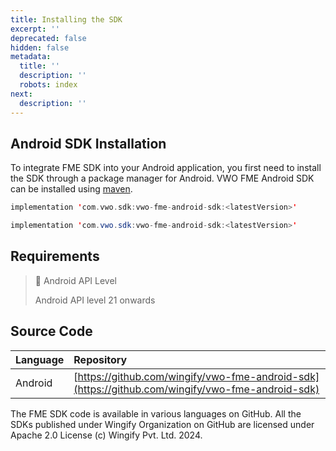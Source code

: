 ```yaml
---
title: Installing the SDK
excerpt: ''
deprecated: false
hidden: false
metadata:
  title: ''
  description: ''
  robots: index
next:
  description: ''
---
```

## Android SDK Installation

To integrate FME SDK into your Android application, you first need to install the SDK through a package manager for Android. VWO FME Android SDK can be installed using [maven](https://mvnrepository.com/artifact/com.vwo.sdk/vwo-fme-android-sdk).

```kotlin
implementation 'com.vwo.sdk:vwo-fme-android-sdk:<latestVersion>'
```
```java
implementation 'com.vwo.sdk:vwo-fme-android-sdk:<latestVersion>'
```

## Requirements

> 📘 Android API Level
>
> Android API level 21 onwards

## Source Code

| Language | Repository                                                                                       |
| :------- | :----------------------------------------------------------------------------------------------- |
| Android  | [https://github.com/wingify/vwo-fme-android-sdk](https://github.com/wingify/vwo-fme-android-sdk) |

The FME SDK code is available in various languages on GitHub. All the SDKs published under Wingify Organization on GitHub are licensed under Apache 2.0 License (c) Wingify Pvt. Ltd. 2024.
